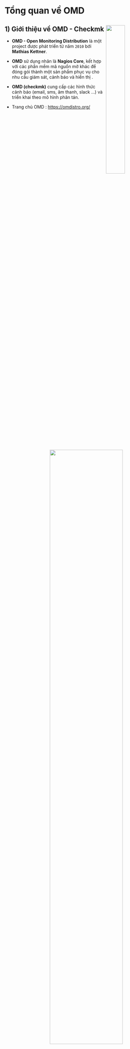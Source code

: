 # Tổng quan về OMD
## **1) Giới thiệu về OMD - Checkmk** <img src=https://i.imgur.com/HhEPPqV.png width=35% align=right>
- **OMD - Open Monitoring Distribution** là một project được phát triển từ năm `2010` bới **Mathias Kettner**. 
- **OMD** sử dụng nhân là **Nagios Core**, kết hợp với các phần mềm mã nguồn mở khác để đóng gói thành một sản phẩm phục vụ cho nhu cầu giám sát, cảnh báo và hiển thị .
- **OMD (checkmk)** cung cấp các hình thức cảnh báo (email, sms, âm thanh, slack …) và triển khai theo mô hình phân tán.
- Trang chủ OMD : https://omdistro.org/

    <p align=center><img src=https://i.imgur.com/maEveIt.png width=70%></p>

- **Checkmk** là một phần của **OMD** 
- Trang chủ **Checkmk** : https://checkmk.com/
- Phiên bản mới nhất : `1.6`
## **2) Lịch sử hình thành của OMD - Checkmk**
- Dự án **Check_MK** được phát triển từ năm `2008` như là một plugin của **Nagios Core**.
- Năm `2010` dự án **OMD** (**Open Monitoring Distribution**) được khởi động bởi **Mathias Kettner**, là sự kết hợp của **Nagios**, **Check_MK**, **NagVis**, **PNP4Nagios**, **DocuWiki**, ... tạo nên sự linh hoạt trong giám sát. Các distro của **OMD** hiện tại đang là **OMD-LABS** và **CHECK_MK RAW**. Trong đó :
    - **OMD-Labs** chứa tất cả các thành phần nguyên bản của **OMD** và một số addons thêm vào như **Grafana**, **InfluxDB**, **Naemon**, **Icinga 2**.
    - **CHECK_MK RAW** tập trung vào **Check_MK**, đây là một gói nhỏ hơn chứa các thành phần để chạy **Check_MK**.
- Năm `2015`, phiên bản đơn giản của **OMD** ra đời gọi là **Check_MK**, tồn tại có 2 phiên bản là Check_MK Raw Edition (CRE) và Check_MK Enterprise Edition (CEE).
- Ngày `16.04.2019`, dự án **Check_MK** chính thức được đổi tên thành "**Checkmk**"
- Checkmk hiện có 4 phiên bản :
    - **Checkmk Raw Edition** : miễn phí, 100% mã nguồn mở, và là 1 hệ thống giám sát IT toàn diện
    - **Checkmk Enterprise - Free Edition** : phiên bản miễn phí của bản thương mại, giới hạn với 2 sites, mỗi site tối đa 10 host có thể giám sát .
    - **Checkmk Enterprise - Standard Edition** : bao gồm một số tính năng bổ sung có liên quan trong môi trường chuyên nghiệp, cung cấp khả năng mở rộng tốt hơn và cung cấp cơ hội nhận hỗ trợ cấp doanh nghiệp thông qua nhà cung cấp hoặc mạng lưới đối tác của mình. Hiện tại phiên bản này trả phí theo năm .
    - **Checkmk Enterprise - Managed Services Edition** dựa trên Enterprise - Standard Edition và cung cấp thêm các tính năng đặc biệt nhắm vào các công ty muốn cung cấp Checkmk dưới dạng dịch vụ được quản lý .


<p align=center><img src=https://i.imgur.com/QnP6nVa.png width=80%></p>

## **3) Các tính năng nổi bật của Checkmk**
- Giám sát toàn diện :
    - Máy chủ, thiết bị mạng, tường lửa, SAN…
    - Các nền tảng ảo hóa : VMWare, HyperV, OpenStack, XEN.
    - Ứng dụng : Web, Database, Mail…
- Giao diện trực quan :
    - Overview host và service, event và cảnh báo trên 1 dashboard.
    - Cung cấp network topology tự động.
- Giám sát phân tán Multi-site :
    - Tạo site giám sát theo vùng địa lý
    - Quản lý tập trung các site trên Web
- Mutitenancy :
    - Tạo nhiều tenant độc lập trên một hạ tầng
    - Quản lý tenant theo multi-user
- GUI cấu hình giám sát client
    - Giao diện web WATO : khai báo và cấu hình cho host giám sát
    - Quản trị và điều khiển việc giám sát trên Web.
- Cảnh báo linh hoạt :
    - Gửi cảnh báo bằng nhiều hình thức : SMS, Email, Slack
    - Cảnh báo phân cấp theo mức độ người dùng.
## **4) So sánh Checkmk với các giải pháp giám sát khác**
| Tiêu chí | Checkmk | Zabbix | Nagios |
|----------|---------|--------|--------|
| Máy chủ vật lý | &#10004; | &#10004; | &#10004; |
| Thiết bị mạng | &#10004; | &#10004; | &#10004; |
| Nền tảng ảo hóa | &#10004; | Hạn chế | Hạn chế |
| Hiển thị | &#10004; | &#10004; | Hạn chế |
| Cảnh báo | &#10004; | &#10004; | &#10004; |
| Multitenancy | &#10004; | Không có | Không có |
| Độ khó triển khai | Dễ | Trung bình | Khó |
| Độ khó sử dụng | Dễ | Trung bình | Khó |

- Sự đóng góp từ cộng đồng :

    <img src=https://i.imgur.com/sTrwCOM.png>

## **5) Kiến trúc tổng quan của OMD**
- **OMD** được xây dựng từ những đóng góp của cộng đồng về những khó khăn hay khuyết điểm mà **Nagios** gặp phải, từ đó đưa ra quyết định cần tích hợp thêm những sản phẩm gì để cải thiện .
- **Checkmk** ra đời để giải quyết bài toán về hiệu năng mà **Nagios** gặp phải trong quá khứ . Cơ chế mới của **Checkmk** cho phép việc mở rộng hệ thống trở nên dễ dàng hơn, có thể giám sát nhiều hệ thống chỉ từ một máy chủ **Nagios server** .
- Có 2 mô đun mà **Checkmk** sử dụng để cải thiện đáng kể hiệu năng là **Livestatus** và **Livecheck** .
    - Livestatus có những thay đổi để cải thiện hiệu năng đó là:
        - Livestatus cũng sử dụng Nagios Event Broker API như NDO, nhưng nó sẽ không chủ động ghi dữ liệu ra. Thay vào đó, nó sẽ mở ra một socket để dữ liệu có thể được lấy ra theo yêu cầu.
        - Livestatus tiêu tốn ít CPU.
        - Livestatus không làm cho Disk I/O thay đổi khi truy vấn trạng thái dữ liệu.
        - Không cần cấu hình. Không cần cơ sở dữ liệu. Không cần quản lý.
    - Livecheck hoạt động như thế nào để cải thiện được hiệu năng :
        - Livecheck sử dụng các helper process, các core giao tiếp với helper thông qua Unix socket (điều này không xảy ra trên file system).
        - Chỉ có một một helper program được fork thay vì toàn bộ Nagios Core.
        - Các tiến trình fork được phân tán trên tất cả các CPU thay vì chỉ một như trước.
        - Process VM size tổng chỉ khoảng 100KB.

<p align=center><img src=https://i.imgur.com/cByjiFa.png width=70%></p>

## **6) Các phương thức mà Checkmk sử dụng**

<p align=center><img src=https://i.imgur.com/b72XJtZ.png width=70%></p>

tmp/run/live: Unix socket mà qua đó các query và lệnh được submit
bin/lq: Lệnh script để đơn giản hóa việc ban hành các query và lệnh cho Unix-Socket trong Livestatus.
var/log/nagios.log: File log của Nagios core (Phiên bản Check_MK Raw Edition)
var/nagios/debug.log: file log của Nagios debug
var/nagios/archive/: Các file log history sẽ được lưu ở đây. Chỉ được đọc nếu cần thiết
var/log/cmc.log: file log của Checkmk Microcore (Phiên bản Check_MK Enterprise Edition)
var/check_mk/core/history: file log của Checkmk Microcore. Tất cả thay đổi trong quá trình core hoạt động sẽ ở đây. Ví dụ: một host/service thay đổi state
var/check_mk/core/archive/: Các file log history sẽ được lưu ở đây. Chỉ được đọc nếu cần thiết
var/log/notify.log: file log của Notification module (module thông báo).
var/log/mknotifyd.log: File log của Notification spooler
var/check_mk/notify.log: File log của Notification scripts.
share/doc/check_mk/livestatus/LQL-examples/: Trong thư mục này, có thể tìm thấy một số ví dụ về các truy vấn Livestatus mà bạn có thể thử
share/doc/check_mk/livestatus/api/python: API cho Python và các ví dụ.
share/doc/check_mk/livestatus/api/per: API cho Perl và các ví dụ.
share/doc/check_mk/livestatus/api/c++: Các ví dụ cho C++
/var/log/mail.log: log của SMTP server trên Debian và Ubuntu



